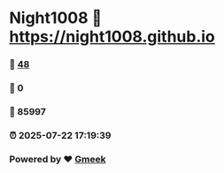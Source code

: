 # Night1008 :link: https://night1008.github.io 
### :page_facing_up: [48](https://night1008.github.io/tag.html) 
### :speech_balloon: 0 
### :hibiscus: 85997 
### :alarm_clock: 2025-07-22 17:19:39 
### Powered by :heart: [Gmeek](https://github.com/Meekdai/Gmeek)
